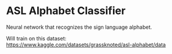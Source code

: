 # ASL Alphabet Classifier
Neural network that recognizes the sign language alphabet.

Will train on this dataset:
https://www.kaggle.com/datasets/grassknoted/asl-alphabet/data
